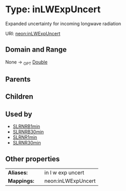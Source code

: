 
# Type: inLWExpUncert


Expanded uncertainty for incoming longwave radiation

URI: [neon:inLWExpUncert](https://data.neonscience.org/inLWExpUncert)


## Domain and Range

None ->  <sub>OPT</sub> [Double](types/Double.md)

## Parents


## Children


## Used by

 * [SLRNRB1min](SLRNRB1min.md)
 * [SLRNRB30min](SLRNRB30min.md)
 * [SLRNR1min](SLRNR1min.md)
 * [SLRNR30min](SLRNR30min.md)

## Other properties

|  |  |  |
| --- | --- | --- |
| **Aliases:** | | in l w exp uncert |
| **Mappings:** | | neon:inLWExpUncert |

